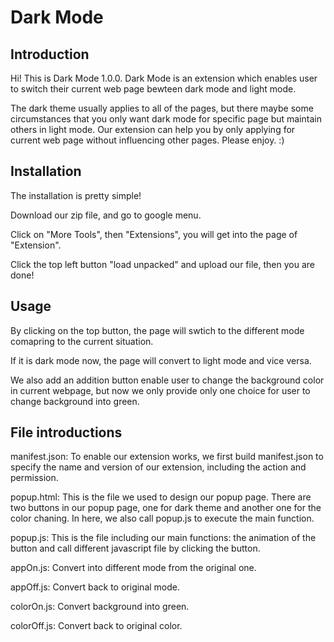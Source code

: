 # Dark Mode

## Introduction

Hi! This is Dark Mode 1.0.0. Dark Mode is an extension which enables user to switch their current web page bewteen dark mode and light mode. 

The dark theme usually applies to all of the pages, but there maybe some circumstances that you only want dark mode for specific page but maintain others in light mode. Our extension can help you by only applying for current web page without influencing other pages. Please enjoy. :)

## Installation

The installation is pretty simple! 

Download our zip file, and go to google menu. 

Click on "More Tools", then "Extensions", you will get into the page of "Extension".

Click the top left button "load unpacked" and upload our file, then you are done!

## Usage

By clicking on the top button, the page will swtich to the different mode comapring to the current situation.

If it is dark mode now, the page will convert to light mode and vice versa.

We also add an addition button enable user to change the background color in current webpage, but now we only provide only one choice for user to change background into green. 

## File introductions 

manifest.json: To enable our extension works, we first build manifest.json to specify the name and version of our extension, including the action and permission.

popup.html: This is the file we used to design our popup page. There are two buttons in our popup page, one for dark theme and another one for the color chaning. In here, we also call popup.js to execute the main function.

popup.js: This is the file including our main functions: the animation of the button and call different javascript file by clicking the button.

appOn.js: Convert into different mode from the original one.

appOff.js: Convert back to original mode.

colorOn.js: Convert background into green.

colorOff.js: Convert back to original color.


